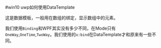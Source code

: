 #win10 uwp如何使用DataTemplate

这是数据模板，一般用在数组的绑定，显示数组中的元素。

我们使用`Binding`和WPF其实没有多少不同，在Mode只有`OneWay`,`OneTime`,`TwoWay`。我们使用的`x:bind`在DataTemplate才和原来有一些不同。





